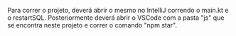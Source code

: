Para correr o projeto, deverá abrir o mesmo no IntelliJ correndo o main.kt e o restartSQL. Posteriormente deverá abrir o VSCode com a pasta "js" que se encontra neste projeto e correr o comando "npm star".
